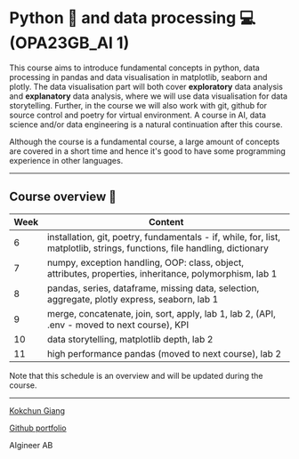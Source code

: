 # Python :snake: and data processing :computer: (OPA23GB_AI 1)

This course aims to introduce fundamental concepts in python, data processing in pandas and data visualisation in matplotlib, seaborn and plotly. The data visualisation part will both cover **exploratory** data analysis and **explanatory** data analysis, where we will use data visualisation for data storytelling. Further, in the course we will also work with git, github for source control and poetry for virtual environment. A course in AI, data science and/or data engineering is a natural continuation after this course.

Although the course is a fundamental course, a large amount of concepts are covered in a short time and hence it's good to have some programming experience in other languages.

---

## Course overview :calendar:

| Week | Content                                                                                                                   |
| ---- | ------------------------------------------------------------------------------------------------------------------------- |
| 6    | installation, git, poetry, fundamentals - if, while, for, list, matplotlib, strings, functions, file handling, dictionary |
| 7    | numpy, exception handling, OOP: class, object, attributes, properties, inheritance, polymorphism, lab 1                   |
| 8    | pandas, series, dataframe, missing data, selection, aggregate, plotly express, seaborn, lab 1                             |
| 9    | merge, concatenate, join, sort, apply, lab 1, lab 2, (API, .env - moved to next course), KPI                              |
| 10   | data storytelling, matplotlib depth, lab 2                                                                              |
| 11   | high performance pandas (moved to next course), lab 2                                                                     |

Note that this schedule is an overview and will be updated during the course.

---

[Kokchun Giang](https://www.linkedin.com/in/kokchungiang/)

[Github portfolio](https://github.com/kokchun/Portfolio-Kokchun-Giang)

AIgineer AB
